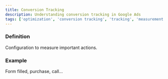 ```yaml
---
title: Conversion Tracking
description: Understanding conversion tracking in Google Ads
tags: ['optimization', 'conversion tracking', 'tracking', 'measurement', 'analytics', 'google ads']
---
```


### Definition
Configuration to measure important actions.

### Example
Form filled, purchase, call...